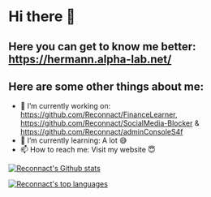 # Hi there 👋
## Here you can get to know me better: https://hermann.alpha-lab.net/
## Here are some other things about me:
- 🔭 I’m currently working on: https://github.com/Reconnact/FinanceLearner, https://github.com/Reconnact/SocialMedia-Blocker & https://github.com/Reconnact/adminConsoleS4f
- 🌱 I’m currently learning: A lot 😅
- 📫 How to reach me: Visit my website 😇


[![Reconnact's Github stats](https://github-readme-stats.vercel.app/api?username=Reconnact&theme=tokyonight&title_color=6060ff&text_color=e1e0e6&bg_color=000000&border_radius=8&hide_border=1&layout=compact)](https://github.com/anuraghazra/github-readme-stats)


[![Reconnact's top languages](https://github-readme-stats.vercel.app/api/top-langs/?username=Reconnact&theme=tokyonight&title_color=6060ff&text_color=e1e0e6&bg_color=000000&border_radius=8&hide_border=1&layout=compact)](https://github.com/anuraghazra/github-readme-stats)
